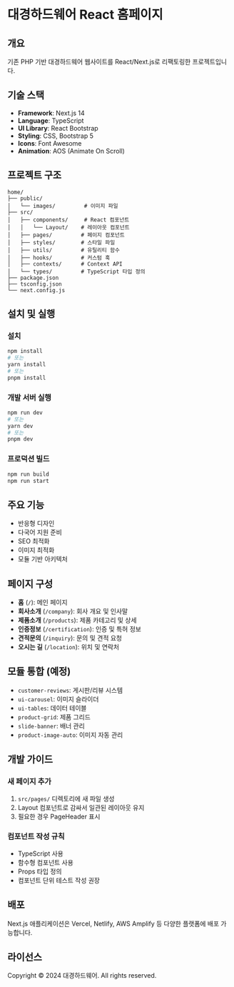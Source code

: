 # 대경하드웨어 React 홈페이지

## 개요
기존 PHP 기반 대경하드웨어 웹사이트를 React/Next.js로 리팩토링한 프로젝트입니다.

## 기술 스택
- **Framework**: Next.js 14
- **Language**: TypeScript
- **UI Library**: React Bootstrap
- **Styling**: CSS, Bootstrap 5
- **Icons**: Font Awesome
- **Animation**: AOS (Animate On Scroll)

## 프로젝트 구조
```
home/
├── public/
│   └── images/         # 이미지 파일
├── src/
│   ├── components/     # React 컴포넌트
│   │   └── Layout/    # 레이아웃 컴포넌트
│   ├── pages/         # 페이지 컴포넌트
│   ├── styles/        # 스타일 파일
│   ├── utils/         # 유틸리티 함수
│   ├── hooks/         # 커스텀 훅
│   ├── contexts/      # Context API
│   └── types/         # TypeScript 타입 정의
├── package.json
├── tsconfig.json
└── next.config.js
```

## 설치 및 실행

### 설치
```bash
npm install
# 또는
yarn install
# 또는
pnpm install
```

### 개발 서버 실행
```bash
npm run dev
# 또는
yarn dev
# 또는
pnpm dev
```

### 프로덕션 빌드
```bash
npm run build
npm run start
```

## 주요 기능
- 반응형 디자인
- 다국어 지원 준비
- SEO 최적화
- 이미지 최적화
- 모듈 기반 아키텍처

## 페이지 구성
- **홈** (`/`): 메인 페이지
- **회사소개** (`/company`): 회사 개요 및 인사말
- **제품소개** (`/products`): 제품 카테고리 및 상세
- **인증정보** (`/certification`): 인증 및 특허 정보
- **견적문의** (`/inquiry`): 문의 및 견적 요청
- **오시는 길** (`/location`): 위치 및 연락처

## 모듈 통합 (예정)
- `customer-reviews`: 게시판/리뷰 시스템
- `ui-carousel`: 이미지 슬라이더
- `ui-tables`: 데이터 테이블
- `product-grid`: 제품 그리드
- `slide-banner`: 배너 관리
- `product-image-auto`: 이미지 자동 관리

## 개발 가이드

### 새 페이지 추가
1. `src/pages/` 디렉토리에 새 파일 생성
2. Layout 컴포넌트로 감싸서 일관된 레이아웃 유지
3. 필요한 경우 PageHeader 표시

### 컴포넌트 작성 규칙
- TypeScript 사용
- 함수형 컴포넌트 사용
- Props 타입 정의
- 컴포넌트 단위 테스트 작성 권장

## 배포
Next.js 애플리케이션은 Vercel, Netlify, AWS Amplify 등 다양한 플랫폼에 배포 가능합니다.

## 라이선스
Copyright © 2024 대경하드웨어. All rights reserved.